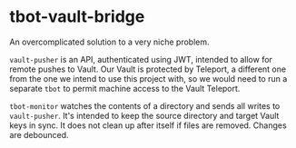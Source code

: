 # tbot-vault-bridge

An overcomplicated solution to a very niche problem.

`vault-pusher` is an API, authenticated using JWT, intended to allow for remote
pushes to Vault. Our Vault is protected by Teleport, a different one from the
one we intend to use this project with, so we would need to run a separate
`tbot` to permit machine access to the Vault Teleport.

`tbot-monitor` watches the contents of a directory and sends all writes to
`vault-pusher`. It's intended to keep the source directory and target Vault
keys in sync. It does not clean up after itself if files are removed. Changes
are debounced.
